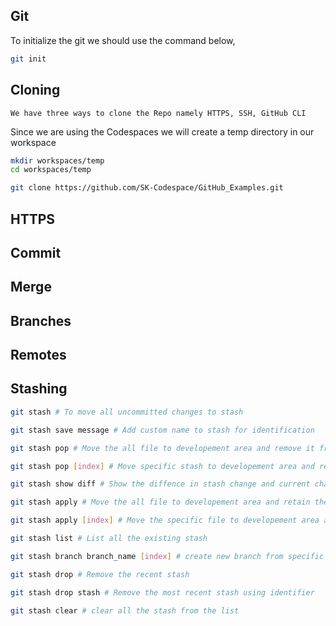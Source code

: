 ## Git 

To initialize the git we should use the command below,

```sh
git init
```

## Cloning
    We have three ways to clone the Repo namely HTTPS, SSH, GitHub CLI

Since we are using the Codespaces we will create a temp directory in our workspace

``` sh
mkdir workspaces/temp
cd workspaces/temp
```


```sh
git clone https://github.com/SK-Codespace/GitHub_Examples.git
```

## HTTPS

## Commit

## Merge

## Branches

## Remotes

## Stashing

```sh
git stash # To move all uncommitted changes to stash

git stash save message # Add custom name to stash for identification

git stash pop # Move the all file to developement area and remove it from stash

git stash pop [index] # Move specific stash to developement area and remove only the file from stash

git stash show diff # Show the diffence in stash change and current change of working repo

git stash apply # Move the all file to developement area and retain the file in stash area

git stash apply [index] # Move the specific file to developement area and retain the file in stash area

git stash list # List all the existing stash

git stash branch branch_name [index] # create new branch from specific stash

git stash drop # Remove the recent stash 

git stash drop stash # Remove the most recent stash using identifier

git stash clear # clear all the stash from the list 

```

